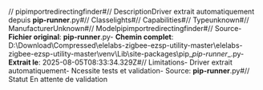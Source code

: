 // pipimportredirectingfinder#// DescriptionDriver extrait automatiquement depuis __pip-runner__.py#// Classelights#// Capabilities#// Typeunknown#// ManufacturerUnknown#// Modelpipimportredirectingfinder#// Source- **Fichier original**: __pip-runner__.py- **Chemin complet**: D:\Download\Compressed\elelabs-zigbee-ezsp-utility-master\elelabs-zigbee-ezsp-utility-master\venv\Lib\site-packages\pip\__pip-runner__.py- **Extrait le**: 2025-08-05T08:33:34.329Z#// Limitations- Driver extrait automatiquement- Ncessite tests et validation- Source: __pip-runner__.py#// Statut En attente de validation